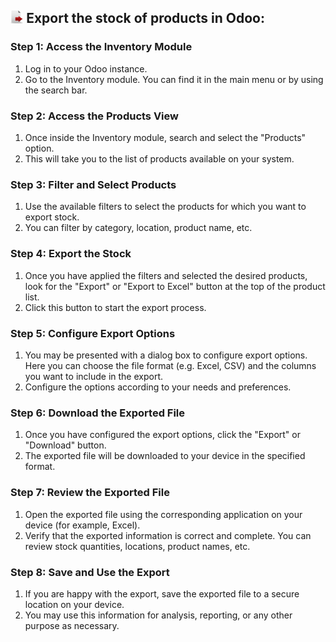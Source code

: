 
## <img src='export-icon.png' width='4%' heigth='4%'>  Export the stock of products in Odoo:

### Step 1: Access the Inventory Module

1. Log in to your Odoo instance.
2. Go to the Inventory module. You can find it in the main menu or by using the search bar.

### Step 2: Access the Products View

1. Once inside the Inventory module, search and select the "Products" option.
2. This will take you to the list of products available on your system.

### Step 3: Filter and Select Products

1. Use the available filters to select the products for which you want to export stock.
2. You can filter by category, location, product name, etc.

### Step 4: Export the Stock

1. Once you have applied the filters and selected the desired products, look for the "Export" or "Export to Excel" button at the top of the product list.
2. Click this button to start the export process.

### Step 5: Configure Export Options

1. You may be presented with a dialog box to configure export options. Here you can choose the file format (e.g. Excel, CSV) and the columns you want to include in the export.
2. Configure the options according to your needs and preferences.

### Step 6: Download the Exported File

1. Once you have configured the export options, click the "Export" or "Download" button.
2. The exported file will be downloaded to your device in the specified format.

### Step 7: Review the Exported File

1. Open the exported file using the corresponding application on your device (for example, Excel).
2. Verify that the exported information is correct and complete. You can review stock quantities, locations, product names, etc.

### Step 8: Save and Use the Export

1. If you are happy with the export, save the exported file to a secure location on your device.
2. You may use this information for analysis, reporting, or any other purpose as necessary.

<style>
        .titulo{
            font-size: 40px;
            font-weight: bold;
        }
        .md-copyright{
            display: none;
        }
        h1{
            display: none;
          }
        .md-footer{
                  background-color:#526cfe;
                  height: 40px;
                  line-height: 40px;                 
                }
        img[alt="logo"] {
            width: 15%; 
            height: 15%;
        }
      .md-tabs__link[href="."] {
            display: none;
        }
 .md-tabs__item--active{
            display: none;
        }
        
    </style>
